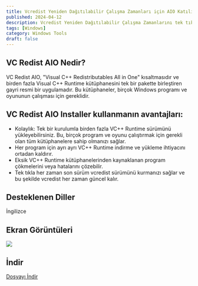 ```yaml
---
title: Vcredist Yeniden Dağıtılabilir Çalışma Zamanları için AIO Katılımsız Kurulum Aracı
published: 2024-04-12
description: Vcredist Yeniden Dağıtılabilir Çalışma Zamanlarını tek tıkla son sürümünü kuran bir araç.
tags: [Windows]
category: Windows Tools
draft: false
---
```


## VC Redist AIO Nedir?

VC Redist AIO, "Visual C++ Redistributables All in One" kısaltmasıdır ve birden fazla Visual C++ Runtime kütüphanesini tek bir pakette birleştiren gayri resmi bir uygulamadır. Bu kütüphaneler, birçok Windows programı ve oyununun çalışması için gereklidir.

## VC Redist AIO Installer kullanmanın avantajları:

- Kolaylık: Tek bir kurulumla birden fazla VC++ Runtime sürümünü yükleyebilirsiniz. Bu, birçok program ve oyunu çalıştırmak için gerekli olan tüm kütüphanelere sahip olmanızı sağlar.
- Her program için ayrı ayrı VC++ Runtime indirme ve yükleme ihtiyacını ortadan kaldırır.
- Eksik VC++ Runtime kütüphanelerinden kaynaklanan program çökmelerini veya hatalarını çözebilir.
- Tek tıkla her zaman son sürüm vcredist sürümünü kurmanızı sağlar ve bu şekilde vcredist her zaman güncel kalır.

## Desteklenen Diller
İngilizce

## Ekran Görüntüleri
![](https://imgtr.ee/images/2024/04/12/08a3a852b577aa47854e36b0bf87d767.png)

## İndir
[Dosyayı İndir](https://pixeldrain.com/u/Y6S9obo5)